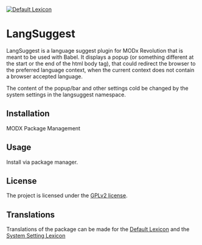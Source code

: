 [![Default Lexicon](https://hosted.weblate.org/widgets/modx-extras/-/modx-langsuggest-standard/svg-badge.svg)](https://hosted.weblate.org/projects/modx-extras/modx-langsuggest-standard/)

# LangSuggest

LangSuggest is a language suggest plugin for MODx Revolution that is meant to be
used with Babel. It displays a popup (or something different at the start or the
end of the html body tag), that could redirect the browser to the preferred
language context, when the current context does not contain a browser accepted
language.

The content of the popup/bar and other settings cold be changed by the system
settings in the langsuggest namespace.

## Installation

MODX Package Management

## Usage

Install via package manager.

## License

The project is licensed under the [GPLv2 license](https://github.com/Jako/LangSuggest/blob/master/core/components/langsuggest/docs/license.md).

## Translations

Translations of the package can be made for the [Default Lexicon](https://hosted.weblate.org/projects/modx-extras/modx-langsuggest-standard/)
and the [System Setting Lexicon](https://hosted.weblate.org/projects/modx-extras/modx-langsuggest-system-settings/)
